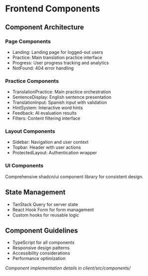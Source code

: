 # Frontend Components

## Component Architecture

### Page Components
- Landing: Landing page for logged-out users
- Practice: Main translation practice interface
- Progress: User progress tracking and analytics
- NotFound: 404 error handling

### Practice Components
- TranslationPractice: Main practice orchestration
- SentenceDisplay: English sentence presentation
- TranslationInput: Spanish input with validation
- HintSystem: Interactive word hints
- Feedback: AI evaluation results
- Filters: Content filtering interface

### Layout Components
- Sidebar: Navigation and user context
- Topbar: Header with user actions
- ProtectedLayout: Authentication wrapper

### UI Components
Comprehensive shadcn/ui component library for consistent design.

## State Management
- TanStack Query for server state
- React Hook Form for form management
- Custom hooks for reusable logic

## Component Guidelines
- TypeScript for all components
- Responsive design patterns
- Accessibility considerations
- Performance optimization

*Component implementation details in client/src/components/*